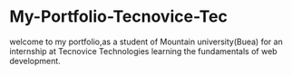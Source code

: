 # My-Portfolio-Tecnovice-Tec
welcome to my portfolio,as a student of Mountain university(Buea) for an internship at Tecnovice Technologies learning the fundamentals of web development.